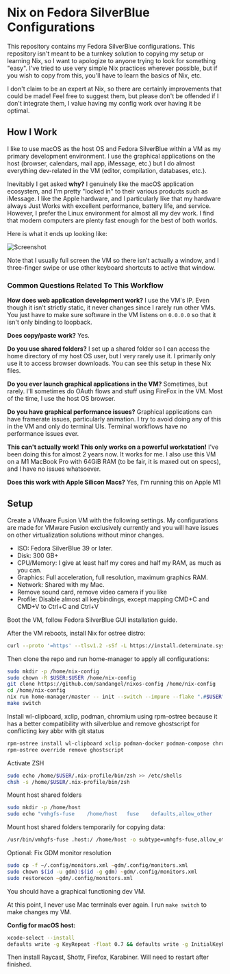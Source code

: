 # Nix on Fedora SilverBlue Configurations

This repository contains my Fedora SilverBlue configurations. This repository
isn't meant to be a turnkey solution to copying my setup or learning Nix,
so I want to apologize to anyone trying to look for something "easy". I've
tried to use very simple Nix practices wherever possible, but if you wish
to copy from this, you'll have to learn the basics of Nix, etc.

I don't claim to be an expert at Nix, so there are certainly
improvements that could be made! Feel free to suggest them, but please don't
be offended if I don't integrate them, I value having my config work over
having it be optimal.

## How I Work

I like to use macOS as the host OS and Fedora SilverBlue within a VM as my primary
development environment. I use the graphical applications on the host
(browser, calendars, mail app, iMessage, etc.) but I do almost everything
dev-related in the VM (editor, compilation, databases, etc.).

Inevitably I get asked **why?** I genuinely like the macOS application
ecosystem, and I'm pretty "locked in" to their various products such as
iMessage. I like the Apple hardware, and I particularly like that my hardware
always Just Works with excellent performance, battery life, and service.
However, I prefer the Linux environment for almost all my dev work. I find
that modern computers are plenty fast enough for the best of both worlds.

Here is what it ends up looking like:

![Screenshot](https://raw.githubusercontent.com/mitchellh/nixos-config/main/.github/images/screenshot.png)

Note that I usually full screen the VM so there isn't actually a window,
and I three-finger swipe or use other keyboard shortcuts to active that
window.

### Common Questions Related To This Workflow

**How does web application development work?** I use the VM's IP. Even
though it isn't strictly static, it never changes since I rarely run
other VMs. You just have to make sure software in the VM listens
on `0.0.0.0` so that it isn't only binding to loopback.

**Does copy/paste work?** Yes.

**Do you use shared folders?** I set up a shared folder so I can access
the home directory of my host OS user, but I very rarely use it. I primarily
only use it to access browser downloads. You can see this setup in these
Nix files.

**Do you ever launch graphical applications in the VM?** Sometimes, but rarely.
I'll sometimes do OAuth flows and stuff using FireFox in the VM. Most of the
time, I use the host OS browser.

**Do you have graphical performance issues?** Graphical applications can
have framerate issues, particularly animation. I try to avoid doing any of
this in the VM and only do terminal UIs. Terminal workflows have no performance
issues ever.

**This can't actually work! This only works on a powerful workstation!**
I've been doing this for almost  2 years now. It works for me.
I also use this VM on a M1 MacBook Pro with 64GiB RAM (to be fair, it is maxed out on specs),
and I have no issues whatsoever.

**Does this work with Apple Silicon Macs?** Yes, I'm running this on Apple M1

## Setup

Create a VMware Fusion VM with the following settings. My configurations
are made for VMware Fusion exclusively currently and you will have issues
on other virtualization solutions without minor changes.

  * ISO: Fedora SilverBlue 39 or later.
  * Disk: 300 GB+
  * CPU/Memory: I give at least half my cores and half my RAM, as much as you can.
  * Graphics: Full acceleration, full resolution, maximum graphics RAM.
  * Network: Shared with my Mac.
  * Remove sound card, remove video camera if you like
  * Profile: Disable almost all keybindings, except mapping CMD+C and CMD+V to Ctrl+C and Ctrl+V

Boot the VM, follow Fedora SilverBlue GUI installation guide.

After the VM reboots, install Nix for ostree distro:

```zsh
curl --proto '=https' --tlsv1.2 -sSf -L https://install.determinate.systems/nix | sh -s -- install ostree
```

Then clone the repo and run home-manager to apply all configurations:

```zsh
sudo mkdir -p /home/nix-config
sudo chown -R $USER:$USER /home/nix-config
git clone https://github.com/sandangel/nixos-config /home/nix-config
cd /home/nix-config
nix run home-manager/master -- init --switch --impure --flake ".#$USER"
make switch
```

Install wl-clipboard, xclip, podman, chromium using rpm-ostree because it has a better compatibility with silverblue and remove ghostscript for conflicting key abbr with git status

```zsh
rpm-ostree install wl-clipboard xclip podman-docker podman-compose chromium
rpm-ostree override remove ghostscript
```

Activate ZSH

```zsh
sudo echo /home/$USER/.nix-profile/bin/zsh >> /etc/shells
chsh -s /home/$USER/.nix-profile/bin/zsh
```

Mount host shared folders

```zsh
sudo mkdir -p /home/host
sudo echo "vmhgfs-fuse    /home/host   fuse    defaults,allow_other    0    0" >> /etc/fstab
```

Mount host shared folders temporarily for copying data:

```zsh
/usr/bin/vmhgfs-fuse .host:/ /home/host -o subtype=vmhgfs-fuse,allow_other
```

Optional: Fix GDM monitor resolution

```zsh
sudo cp -f ~/.config/monitors.xml ~gdm/.config/monitors.xml
sudo chown $(id -u gdm):$(id -g gdm) ~gdm/.config/monitors.xml
sudo restorecon ~gdm/.config/monitors.xml
```

You should have a graphical functioning dev VM.

At this point, I never use Mac terminals ever again. I run `make switch` to make changes my VM.

**Config for macOS host:**

```sh
xcode-select --install
defaults write -g KeyRepeat -float 0.7 && defaults write -g InitialKeyRepeat -int 10
```

Then install Raycast, Shottr, Firefox, Karabiner. Will need to restart after finished.

